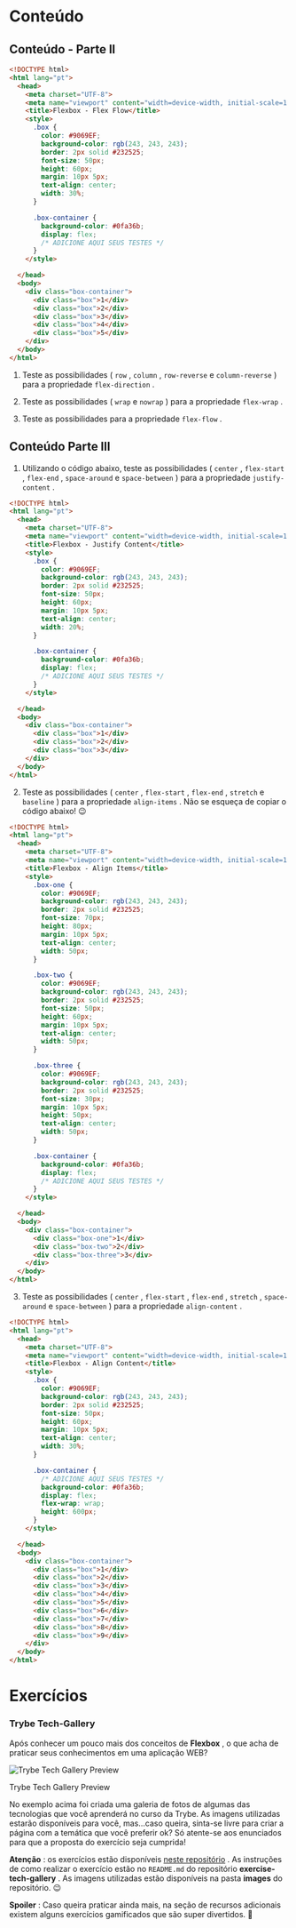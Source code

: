 # Conteúdo

## Conteúdo - Parte ll
```html
<!DOCTYPE html>
<html lang="pt">
  <head>
    <meta charset="UTF-8">
    <meta name="viewport" content="width=device-width, initial-scale=1.0">
    <title>Flexbox - Flex Flow</title>
    <style>
      .box {
        color: #9069EF;
        background-color: rgb(243, 243, 243);
        border: 2px solid #232525;
        font-size: 50px;
        height: 60px;
        margin: 10px 5px;
        text-align: center;
        width: 30%;
      }

      .box-container {
        background-color: #0fa36b;
        display: flex;
        /* ADICIONE AQUI SEUS TESTES */
      }
    </style>

  </head>
  <body>
    <div class="box-container">
      <div class="box">1</div>
      <div class="box">2</div>
      <div class="box">3</div>
      <div class="box">4</div>
      <div class="box">5</div>
    </div>
  </body>
</html>
```

1.  Teste as possibilidades (  `row`  ,  `column`  ,  `row-reverse`  e  `column-reverse`  ) para a propriedade  `flex-direction`  .
    
2.  Teste as possibilidades (  `wrap`  e  `nowrap`  ) para a propriedade  `flex-wrap`  .
    
3.  Teste as possibilidades para a propriedade  `flex-flow`  .

## Conteúdo Parte lll

1.  Utilizando o código abaixo, teste as possibilidades (  `center`  ,  `flex-start`  ,  `flex-end`  ,  `space-around`  e  `space-between`  ) para a propriedade  `justify-content`  .


```html
<!DOCTYPE html>
<html lang="pt">
  <head>
    <meta charset="UTF-8">
    <meta name="viewport" content="width=device-width, initial-scale=1.0">
    <title>Flexbox - Justify Content</title>
    <style>
      .box {
        color: #9069EF;
        background-color: rgb(243, 243, 243);
        border: 2px solid #232525;
        font-size: 50px;
        height: 60px;
        margin: 10px 5px;
        text-align: center;
        width: 20%;
      }

      .box-container {
        background-color: #0fa36b;
        display: flex;
        /* ADICIONE AQUI SEUS TESTES */
      }
    </style>

  </head>
  <body>
    <div class="box-container">
      <div class="box">1</div>
      <div class="box">2</div>
      <div class="box">3</div>
    </div>
  </body>
</html>
```

2.  Teste as possibilidades (  `center`  ,  `flex-start`  ,  `flex-end`  ,  `stretch`  e  `baseline`  ) para a propriedade  `align-items`  . Não se esqueça de copiar o código abaixo! 😉

```html
<!DOCTYPE html>
<html lang="pt">
  <head>
    <meta charset="UTF-8">
    <meta name="viewport" content="width=device-width, initial-scale=1.0">
    <title>Flexbox - Align Items</title>
    <style>
      .box-one {
        color: #9069EF;
        background-color: rgb(243, 243, 243);
        border: 2px solid #232525;
        font-size: 70px;
        height: 80px;
        margin: 10px 5px;
        text-align: center;
        width: 50px;
      }

      .box-two {
        color: #9069EF;
        background-color: rgb(243, 243, 243);
        border: 2px solid #232525;
        font-size: 50px;
        height: 60px;
        margin: 10px 5px;
        text-align: center;
        width: 50px;
      }

      .box-three {
        color: #9069EF;
        background-color: rgb(243, 243, 243);
        border: 2px solid #232525;
        font-size: 30px;
        margin: 10px 5px;
        height: 50px;
        text-align: center;
        width: 50px;
      }

      .box-container {
        background-color: #0fa36b;
        display: flex;
        /* ADICIONE AQUI SEUS TESTES */
      }
    </style>

  </head>
  <body>
    <div class="box-container">
      <div class="box-one">1</div>
      <div class="box-two">2</div>
      <div class="box-three">3</div>
    </div>
  </body>
</html>
```

3.  Teste as possibilidades (  `center`  ,  `flex-start`  ,  `flex-end`  ,  `stretch`  ,  `space-around`  e  `space-between`  ) para a propriedade  `align-content`  .


```html
<!DOCTYPE html>
<html lang="pt">
  <head>
    <meta charset="UTF-8">
    <meta name="viewport" content="width=device-width, initial-scale=1.0">
    <title>Flexbox - Align Content</title>
    <style>
      .box {
        color: #9069EF;
        background-color: rgb(243, 243, 243);
        border: 2px solid #232525;
        font-size: 50px;
        height: 60px;
        margin: 10px 5px;
        text-align: center;
        width: 30%;
      }

      .box-container {
        /* ADICIONE AQUI SEUS TESTES */
        background-color: #0fa36b;
        display: flex;
        flex-wrap: wrap;
        height: 600px;
      }
    </style>

  </head>
  <body>
    <div class="box-container">
      <div class="box">1</div>
      <div class="box">2</div>
      <div class="box">3</div>
      <div class="box">4</div>
      <div class="box">5</div>
      <div class="box">6</div>
      <div class="box">7</div>
      <div class="box">8</div>
      <div class="box">9</div>
    </div>
  </body>
</html>
```


# Exercícios

### Trybe Tech-Gallery

Após conhecer um pouco mais dos conceitos de  **Flexbox** , o que acha de praticar seus conhecimentos em uma aplicação WEB?

![Trybe Tech Gallery Preview](https://s3.us-east-2.amazonaws.com/assets.app.betrybe.com/fundamentals/css-flexbox/css-flexbox-part-1/images/trybe-tech-gallery-fddd3bf57004a861a1f7eb6067441ef1.jpeg)

Trybe Tech Gallery Preview

No exemplo acima foi criada uma galeria de fotos de algumas das tecnologias que você aprenderá no curso da Trybe. As imagens utilizadas estarão disponíveis para você, mas...caso queira, sinta-se livre para criar a página com a temática que você preferir ok? Só atente-se aos enunciados para que a proposta do exercício seja cumprida!

**Atenção** : os exercícios estão disponíveis  [neste repositório](https://github.com/tryber/exercise-tech-gallery) . As instruções de como realizar o exercício estão no  `README.md`  do repositório  **exercise-tech-gallery** . As imagens utilizadas estão disponíveis na pasta  **images** do repositório. 😉

**Spoiler** : Caso queira praticar ainda mais, na seção de recursos adicionais existem alguns exercícios gamificados que são super divertidos. 🚀